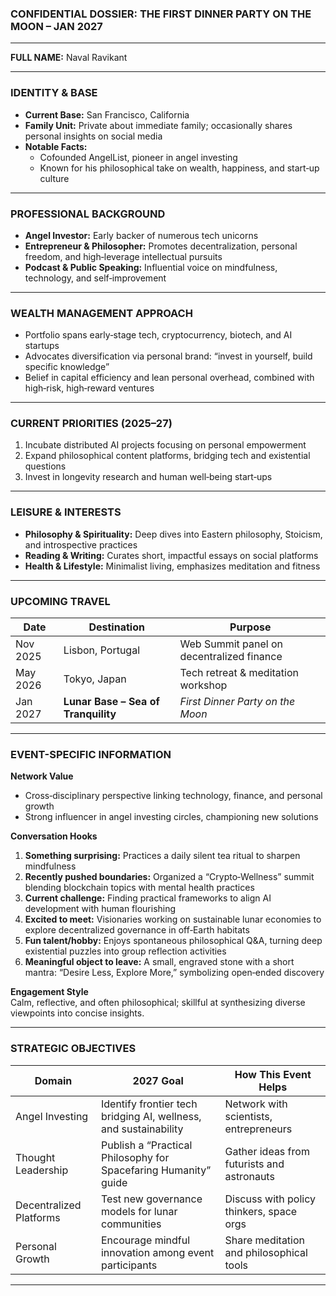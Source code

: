 ### **CONFIDENTIAL DOSSIER: THE FIRST DINNER PARTY ON THE MOON – JAN 2027**

---

**FULL NAME:** Naval Ravikant

---

### **IDENTITY & BASE**
- **Current Base:** San Francisco, California  
- **Family Unit:** Private about immediate family; occasionally shares personal insights on social media  
- **Notable Facts:**  
  - Cofounded AngelList, pioneer in angel investing  
  - Known for his philosophical take on wealth, happiness, and start‑up culture  

---

### **PROFESSIONAL BACKGROUND**
- **Angel Investor:** Early backer of numerous tech unicorns  
- **Entrepreneur & Philosopher:** Promotes decentralization, personal freedom, and high‑leverage intellectual pursuits  
- **Podcast & Public Speaking:** Influential voice on mindfulness, technology, and self‑improvement  

---

### **WEALTH MANAGEMENT APPROACH**
- Portfolio spans early‑stage tech, cryptocurrency, biotech, and AI startups  
- Advocates diversification via personal brand: “invest in yourself, build specific knowledge”  
- Belief in capital efficiency and lean personal overhead, combined with high‑risk, high‑reward ventures  

---

### **CURRENT PRIORITIES (2025–27)**
1. Incubate distributed AI projects focusing on personal empowerment  
2. Expand philosophical content platforms, bridging tech and existential questions  
3. Invest in longevity research and human well‑being start‑ups  

---

### **LEISURE & INTERESTS**
- **Philosophy & Spirituality:** Deep dives into Eastern philosophy, Stoicism, and introspective practices  
- **Reading & Writing:** Curates short, impactful essays on social platforms  
- **Health & Lifestyle:** Minimalist living, emphasizes meditation and fitness  

---

### **UPCOMING TRAVEL**

| Date     | Destination                          | Purpose                                  |
|----------|--------------------------------------|------------------------------------------|
| Nov 2025 | Lisbon, Portugal                      | Web Summit panel on decentralized finance|
| May 2026 | Tokyo, Japan                          | Tech retreat & meditation workshop       |
| Jan 2027 | **Lunar Base – Sea of Tranquility**   | *First Dinner Party on the Moon*         |

---

### **EVENT-SPECIFIC INFORMATION**

**Network Value**  
- Cross‑disciplinary perspective linking technology, finance, and personal growth  
- Strong influencer in angel investing circles, championing new solutions

**Conversation Hooks**  
1. **Something surprising:** Practices a daily silent tea ritual to sharpen mindfulness  
2. **Recently pushed boundaries:** Organized a “Crypto‑Wellness” summit blending blockchain topics with mental health practices  
3. **Current challenge:** Finding practical frameworks to align AI development with human flourishing  
4. **Excited to meet:** Visionaries working on sustainable lunar economies to explore decentralized governance in off‑Earth habitats  
5. **Fun talent/hobby:** Enjoys spontaneous philosophical Q&A, turning deep existential puzzles into group reflection activities  
6. **Meaningful object to leave:** A small, engraved stone with a short mantra: “Desire Less, Explore More,” symbolizing open‑ended discovery

**Engagement Style**  
Calm, reflective, and often philosophical; skillful at synthesizing diverse viewpoints into concise insights.

---

### **STRATEGIC OBJECTIVES**

| Domain                  | 2027 Goal                                                      | How This Event Helps                      |
|-------------------------|----------------------------------------------------------------|-------------------------------------------|
| Angel Investing         | Identify frontier tech bridging AI, wellness, and sustainability | Network with scientists, entrepreneurs    |
| Thought Leadership      | Publish a “Practical Philosophy for Spacefaring Humanity” guide  | Gather ideas from futurists and astronauts|
| Decentralized Platforms | Test new governance models for lunar communities                 | Discuss with policy thinkers, space orgs  |
| Personal Growth         | Encourage mindful innovation among event participants            | Share meditation and philosophical tools  |
---
